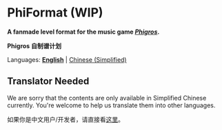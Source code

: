# PhiFormat (WIP)

**A fanmade level format for the music game [*Phigros*](https://zh.moegirl.org.cn/Phigros).**

**Phigros 自制谱计划**

Languages: [**English**](#phiformat-wip) | [Chinese (Simplified)](./README_zh.md)

## Translator Needed

We are sorry that the contents are only available in Simplified Chinese currently. You're welcome to help us translate them into other languages.

如果你是中文用户/开发者，请直接看[这里](./README_zh.md)。
